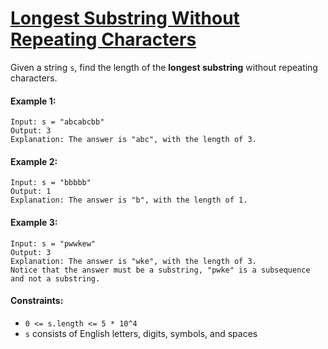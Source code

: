 # [Longest Substring Without Repeating Characters](https://leetcode.com/explore/interview/card/top-interview-questions-medium/103/array-and-strings/779/)
Given a string `s`, find the length of the **longest substring** without repeating characters.  

#### Example 1:
```
Input: s = "abcabcbb"
Output: 3
Explanation: The answer is "abc", with the length of 3.
```

#### Example 2:
```
Input: s = "bbbbb"
Output: 1
Explanation: The answer is "b", with the length of 1.
```

#### Example 3:
```
Input: s = "pwwkew"
Output: 3
Explanation: The answer is "wke", with the length of 3.
Notice that the answer must be a substring, "pwke" is a subsequence and not a substring.
```

#### Constraints:
- `0 <= s.length <= 5 * 10^4`
- `s` consists of English letters, digits, symbols, and spaces
